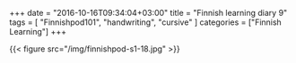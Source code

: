 +++
date = "2016-10-16T09:34:04+03:00"
title = "Finnish learning diary 9"
tags = [ "Finnishpod101", "handwriting", "cursive" ]
categories = ["Finnish Learning"]
+++

{{< figure src="/img/finnishpod-s1-18.jpg" >}}

